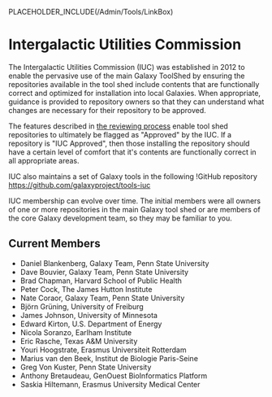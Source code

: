 PLACEHOLDER_INCLUDE(/Admin/Tools/LinkBox)
# Intergalactic Utilities Commission

The Intergalactic Utilities Commission (IUC) was established in 2012 to enable the pervasive use of the main Galaxy ToolShed by ensuring the repositories available in the tool shed include contents that are functionally correct and optimized for installation into local Galaxies.  When appropriate, guidance is provided to repository owners so that they can understand what changes are necessary for their repository to be approved.

The features described in [ the reviewing process](../ReviewingToolShedRepositories) enable tool shed repositories to ultimately be flagged as "Approved" by the IUC.  If a repository is "IUC Approved", then those installing the repository should have a certain level of comfort that it's contents are functionally correct in all appropriate areas.

IUC also maintains a set of Galaxy tools in the following !GitHub repository https://github.com/galaxyproject/tools-iuc

IUC membership can evolve over time.  The initial members were all owners of one or more repositories in the main Galaxy tool shed or are members of the core Galaxy development team, so they may be familiar to you.  

## Current Members

* Daniel Blankenberg, Galaxy Team, Penn State University
* Dave Bouvier, Galaxy Team, Penn State University
* Brad Chapman, Harvard School of Public Health
* Peter Cock, The James Hutton Institute
* Nate Coraor, Galaxy Team, Penn State University
* Björn Grüning, University of Freiburg
* James Johnson, University of Minnesota
* Edward Kirton, U.S. Department of Energy
* Nicola Soranzo, Earlham Institute
* Eric Rasche, Texas A&M University
* Youri Hoogstrate, Erasmus Universiteit Rotterdam
* Marius van den Beek, Institut de Biologie Paris-Seine
* Greg Von Kuster, Penn State University
* Anthony Bretaudeau, GenOuest BioInformatics Platform
* Saskia Hiltemann, Erasmus University Medical Center
